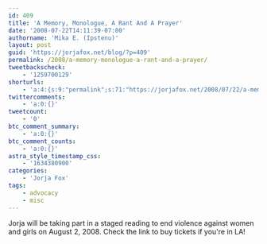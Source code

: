 ```yaml
---
id: 409
title: 'A Memory, Monologue, A Rant And A Prayer'
date: '2008-07-22T14:11:39-07:00'
authorname: 'Mika E. (Ipstenu)'
layout: post
guid: 'https://jorjafox.net/blog/?p=409'
permalink: /2008/a-memory-monologue-a-rant-and-a-prayer/
tweetbackscheck:
    - '1259700129'
shorturls:
    - 'a:4:{s:9:"permalink";s:71:"https://jorjafox.net/2008/07/22/a-memory-monologue-a-rant-and-a-prayer/";s:7:"tinyurl";s:25:"http://tinyurl.com/lsmp89";s:4:"isgd";s:18:"http://is.gd/53sY6";s:5:"bitly";s:20:"http://bit.ly/6cM2n1";}'
twittercomments:
    - 'a:0:{}'
tweetcount:
    - '0'
btc_comment_summary:
    - 'a:0:{}'
btc_comment_counts:
    - 'a:0:{}'
astra_style_timestamp_css:
    - '1634380900'
categories:
    - 'Jorja Fox'
tags:
    - advocacy
    - misc
---
```


Jorja will be taking part in a staged reading to end violence against women and girls on August 2, 2008.  Check the link to buy tickets if you're in LA!
